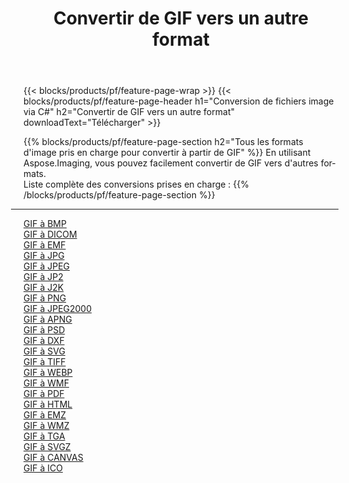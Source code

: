 ﻿---
title: Convertir de GIF vers un autre format 
weight: 3920
url: /fr/java/conversion/from/gif 
lang: fr
langdirlevel: 2
locales: zh-hans,ja,it,ru,de,es,fr,nl,id,lt,pl,pt,vi,tr,ko,zh-hant,ar,hi,th,sv,cs,uk,he
description: En utilisant Aspose.Imaging, vous pouvez facilement convertir de GIF vers un autre format
---

{{< blocks/products/pf/feature-page-wrap >}}
{{< blocks/products/pf/feature-page-header h1="Conversion de fichiers image via C#" h2="Convertir de GIF vers un autre format" downloadText="Télécharger" >}}


{{% blocks/products/pf/feature-page-section  h2="Tous les formats d'image pris en charge pour convertir à partir de GIF" %}}
En utilisant Aspose.Imaging, vous pouvez facilement convertir de GIF vers d'autres formats.
<br/>
Liste complète des conversions prises en charge :
{{% /blocks/products/pf/feature-page-section %}}
<div class="container-fluid productfamilypage bg-gray">
    <div class="convertypes bg-gray agp-content section">
        <div class="container">
		<hr style="margin-left:-20px;"/>
		<div class="row other-converters">
		    <div class='col-md-2 other-converter remove-lp remove-rp'><a href="/imaging/fr/java/conversion/gif-to-bmp" >GIF à BMP</a></div><div class='col-md-2 other-converter remove-lp remove-rp'><a href="/imaging/fr/java/conversion/gif-to-dicom" >GIF à DICOM</a></div><div class='col-md-2 other-converter remove-lp remove-rp'><a href="/imaging/fr/java/conversion/gif-to-emf" >GIF à EMF</a></div><div class='col-md-2 other-converter remove-lp remove-rp'><a href="/imaging/fr/java/conversion/gif-to-jpg" >GIF à JPG</a></div><div class='col-md-2 other-converter remove-lp remove-rp'><a href="/imaging/fr/java/conversion/gif-to-jpeg" >GIF à JPEG</a></div><div class='col-md-2 other-converter remove-lp remove-rp'><a href="/imaging/fr/java/conversion/gif-to-jp2" >GIF à JP2</a></div><div class='col-md-2 other-converter remove-lp remove-rp'><a href="/imaging/fr/java/conversion/gif-to-j2k" >GIF à J2K</a></div><div class='col-md-2 other-converter remove-lp remove-rp'><a href="/imaging/fr/java/conversion/gif-to-png" >GIF à PNG</a></div><div class='col-md-2 other-converter remove-lp remove-rp'><a href="/imaging/fr/java/conversion/gif-to-jpeg2000" >GIF à JPEG2000</a></div><div class='col-md-2 other-converter remove-lp remove-rp'><a href="/imaging/fr/java/conversion/gif-to-apng" >GIF à APNG</a></div><div class='col-md-2 other-converter remove-lp remove-rp'><a href="/imaging/fr/java/conversion/gif-to-psd" >GIF à PSD</a></div><div class='col-md-2 other-converter remove-lp remove-rp'><a href="/imaging/fr/java/conversion/gif-to-dxf" >GIF à DXF</a></div><div class='col-md-2 other-converter remove-lp remove-rp'><a href="/imaging/fr/java/conversion/gif-to-svg" >GIF à SVG</a></div><div class='col-md-2 other-converter remove-lp remove-rp'><a href="/imaging/fr/java/conversion/gif-to-tiff" >GIF à TIFF</a></div><div class='col-md-2 other-converter remove-lp remove-rp'><a href="/imaging/fr/java/conversion/gif-to-webp" >GIF à WEBP</a></div><div class='col-md-2 other-converter remove-lp remove-rp'><a href="/imaging/fr/java/conversion/gif-to-wmf" >GIF à WMF</a></div><div class='col-md-2 other-converter remove-lp remove-rp'><a href="/imaging/fr/java/conversion/gif-to-pdf" >GIF à PDF</a></div><div class='col-md-2 other-converter remove-lp remove-rp'><a href="/imaging/fr/java/conversion/gif-to-html" >GIF à HTML</a></div><div class='col-md-2 other-converter remove-lp remove-rp'><a href="/imaging/fr/java/conversion/gif-to-emz" >GIF à EMZ</a></div><div class='col-md-2 other-converter remove-lp remove-rp'><a href="/imaging/fr/java/conversion/gif-to-wmz" >GIF à WMZ</a></div><div class='col-md-2 other-converter remove-lp remove-rp'><a href="/imaging/fr/java/conversion/gif-to-tga" >GIF à TGA</a></div><div class='col-md-2 other-converter remove-lp remove-rp'><a href="/imaging/fr/java/conversion/gif-to-svgz" >GIF à SVGZ</a></div><div class='col-md-2 other-converter remove-lp remove-rp'><a href="/imaging/fr/java/conversion/gif-to-canvas" >GIF à CANVAS</a></div><div class='col-md-2 other-converter remove-lp remove-rp'><a href="/imaging/fr/java/conversion/gif-to-ico" >GIF à ICO</a></div>
                </div>
        </div>
    </div>
</div>
<br/>

